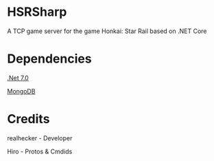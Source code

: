 # HSRSharp

A TCP game server for the game Honkai: Star Rail based on .NET Core

# Dependencies

[.Net 7.0](https://dotnet.microsoft.com/en-us/download/dotnet/7.0)

[MongoDB](https://www.mongodb.com/try/download/community)

# Credits

realhecker - Developer

Hiro - Protos & Cmdids
